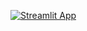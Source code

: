 [![Streamlit App](https://static.streamlit.io/badges/streamlit_badge_black_white.svg)](https://fbreelsdownloader.streamlit.app/)